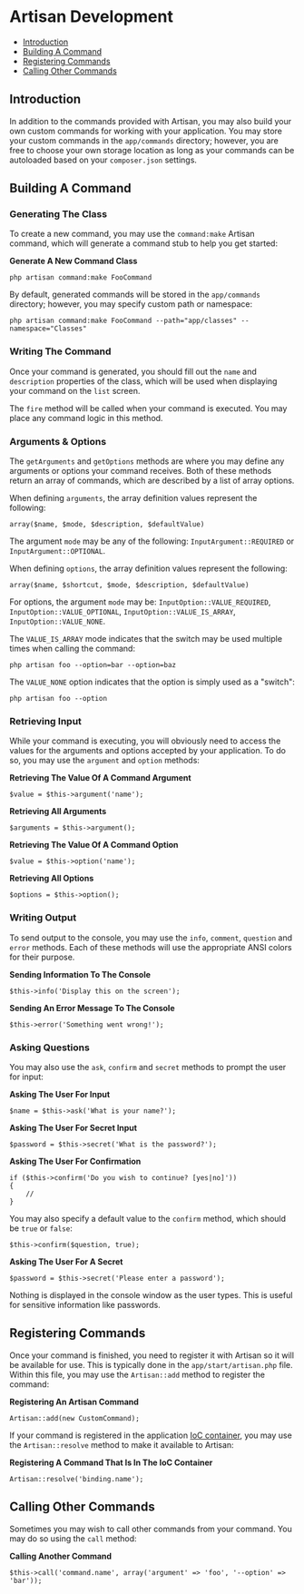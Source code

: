 # Artisan Development

- [Introduction](#introduction)
- [Building A Command](#building-a-command)
- [Registering Commands](#registering-commands)
- [Calling Other Commands](#calling-other-commands)

<a name="introduction"></a>
## Introduction

In addition to the commands provided with Artisan, you may also build your own custom commands for working with your application. You may store your custom commands in the `app/commands` directory; however, you are free to choose your own storage location as long as your commands can be autoloaded based on your `composer.json` settings.

<a name="building-a-command"></a>
## Building A Command

### Generating The Class

To create a new command, you may use the `command:make` Artisan command, which will generate a command stub to help you get started:

**Generate A New Command Class**

	php artisan command:make FooCommand

By default, generated commands will be stored in the `app/commands` directory; however, you may specify custom path or namespace:

	php artisan command:make FooCommand --path="app/classes" --namespace="Classes"

### Writing The Command

Once your command is generated, you should fill out the `name` and `description` properties of the class, which will be used when displaying your command on the `list` screen.

The `fire` method will be called when your command is executed. You may place any command logic in this method.

### Arguments & Options

The `getArguments` and `getOptions` methods are where you may define any arguments or options your command receives. Both of these methods return an array of commands, which are described by a list of array options.

When defining `arguments`, the array definition values represent the following:

	array($name, $mode, $description, $defaultValue)

The argument `mode` may be any of the following: `InputArgument::REQUIRED` or `InputArgument::OPTIONAL`.

When defining `options`, the array definition values represent the following:

	array($name, $shortcut, $mode, $description, $defaultValue)

For options, the argument `mode` may be: `InputOption::VALUE_REQUIRED`, `InputOption::VALUE_OPTIONAL`, `InputOption::VALUE_IS_ARRAY`, `InputOption::VALUE_NONE`.

The `VALUE_IS_ARRAY` mode indicates that the switch may be used multiple times when calling the command:

	php artisan foo --option=bar --option=baz

The `VALUE_NONE` option indicates that the option is simply used as a "switch":

	php artisan foo --option

### Retrieving Input

While your command is executing, you will obviously need to access the values for the arguments and options accepted by your application. To do so, you may use the `argument` and `option` methods:

**Retrieving The Value Of A Command Argument**

	$value = $this->argument('name');

**Retrieving All Arguments**

	$arguments = $this->argument();

**Retrieving The Value Of A Command Option**

	$value = $this->option('name');

**Retrieving All Options**

	$options = $this->option();

### Writing Output

To send output to the console, you may use the `info`, `comment`, `question` and `error` methods. Each of these methods will use the appropriate ANSI colors for their purpose.

**Sending Information To The Console**

	$this->info('Display this on the screen');

**Sending An Error Message To The Console**

	$this->error('Something went wrong!');

### Asking Questions

You may also use the `ask`, `confirm` and `secret` methods to prompt the user for input:

**Asking The User For Input**

	$name = $this->ask('What is your name?');

**Asking The User For Secret Input**

	$password = $this->secret('What is the password?');

**Asking The User For Confirmation**

	if ($this->confirm('Do you wish to continue? [yes|no]'))
	{
		//
	}
	

You may also specify a default value to the `confirm` method, which should be `true` or `false`:

	$this->confirm($question, true);
	
**Asking The User For A Secret**

	$password = $this->secret('Please enter a password');

Nothing is displayed in the console window as the user types. This is useful for sensitive information like passwords.



<a name="registering-commands"></a>
## Registering Commands

Once your command is finished, you need to register it with Artisan so it will be available for use. This is typically done in the `app/start/artisan.php` file. Within this file, you may use the `Artisan::add` method to register the command:

**Registering An Artisan Command**

	Artisan::add(new CustomCommand);

If your command is registered in the application [IoC container](/docs/ioc), you may use the `Artisan::resolve` method to make it available to Artisan:

**Registering A Command That Is In The IoC Container**

	Artisan::resolve('binding.name');

<a name="calling-other-commands"></a>
## Calling Other Commands

Sometimes you may wish to call other commands from your command. You may do so using the `call` method:

**Calling Another Command**

	$this->call('command.name', array('argument' => 'foo', '--option' => 'bar'));
